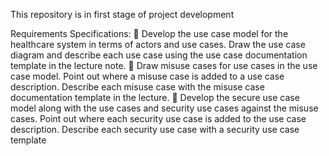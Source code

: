 This repository is in first stage of project development

Requirements Specifications:
 Develop the use case model for the healthcare system in terms of actors and use cases.
Draw the use case diagram and describe each use case using the use case documentation
template in the lecture note.
 Draw misuse cases for use cases in the use case model. Point out where a misuse case is
added to a use case description. Describe each misuse case with the misuse case
documentation template in the lecture.
 Develop the secure use case model along with the use cases and security use cases against
the misuse cases. Point out where each security use case is added to the use case description.
Describe each security use case with a security use case template